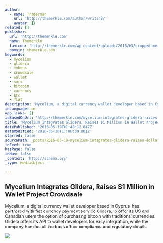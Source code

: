 ```yaml
---
author:
  - name: Traderman
    url: 'http://themerkle.com/author/writer8/'
    avatar: {}
related: []
publisher:
  url: 'http://themerkle.com'
  name: Themerkle
  favicon: 'http://themerkle.com/wp-content/uploads/2016/03/cropped-merkle-white-1-192x192.png'
  domain: themerkle.com
keywords:
  - mycelium
  - glidera
  - tokens
  - crowdsale
  - wallet
  - sars
  - bitcoin
  - currency
  - btc
  - fiat
description: 'Mycelium, a digital currency wallet developer based in Cyprus, has partnered with fiat currency payment service Glidera, to offer its US and Canadian users the option of purchasing bitcoin with traditional currencies. Glidera offers its API to wallet developers for easy integration, while the company handles all the back office compliance and regulatory details.'
inLanguage: en
app_links: []
isBasedOnUrl: 'http://themerkle.com/mycelium-integrates-glidera-raises-1-million-in-wallet-project-crowdsale/'
title: 'Mycelium Integrates Glidera, Raises $1 Million in Wallet Project Crowdsale'
datePublished: '2016-05-19T01:48:12.847Z'
dateModified: '2016-05-18T17:08:39.801Z'
starred: false
sourcePath: _posts/2016-05-19-mycelium-integrates-glidera-raises-dollar1-million-in-wallet-pro.md
inFeed: true
hasPage: false
inNav: false
_context: 'http://schema.org'
_type: MediaObject

---
```

<article style=""><h1>Mycelium Integrates Glidera, Raises $1 Million in Wallet Project Crowdsale</h1><p>Mycelium, a digital currency wallet developer based in Cyprus, has partnered with fiat currency payment service Glidera, to offer its US and Canadian users the option of purchasing bitcoin with traditional currencies. Glidera offers its API to wallet developers for easy integration, while the company handles all the back office compliance and regulatory details.</p><img src="http://themerkle.com/wp-content/uploads/2014/12/shutterstock_240203998-211x150.jpg" /></article>